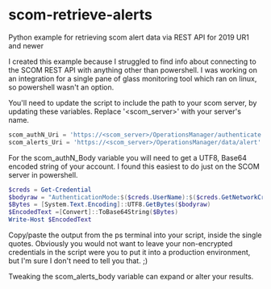 # scom-retrieve-alerts
Python example for retrieving scom alert data via REST API for 2019 UR1 and newer

I created this example because I struggled to find info about connecting to the SCOM REST API with anything other than powershell. I was working on an integration for a single pane of glass monitoring tool which ran on linux, so powershell wasn't an option.

You'll need to update the script to include the path to your scom server, by updating these variables. Replace '<scom_server>' with your server's name.
```python
scom_authN_Uri = 'https://<scom_server>/OperationsManager/authenticate'
scom_alerts_Uri = 'https://<scom_server>/OperationsManager/data/alert'
```

For the scom_authN_Body variable you will need to get a UTF8, Base64 encoded string of your account. I found this easiest to do just on the SCOM server in powershell.
```powershell
$creds = Get-Credential
$bodyraw = "AuthenticationMode:$($creds.UserName):$($creds.GetNetworkCredential().Password)"
$Bytes = [System.Text.Encoding]::UTF8.GetBytes($bodyraw)
$EncodedText =[Convert]::ToBase64String($Bytes)
Write-Host $EncodedText
```

Copy/paste the output from the ps terminal into your script, inside the single quotes. Obviously you would not want to leave your non-encrypted credentials in the script were you to put it into a production environment, but I'm sure I don't need to tell you that. ;)

Tweaking the scom_alerts_body variable can expand or alter your results.
